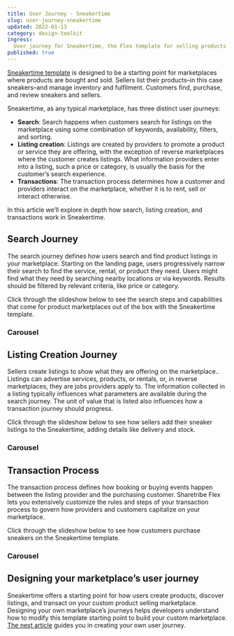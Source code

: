 ```yaml
---
title: User Journey - Sneakertime
slug: user-journey-sneakertime
updated: 2022-01-13
category: design-toolkit
ingress:
  User journey for Sneakertime, the Flex template for selling products
published: true
---
```

[Sneakertime template](https://www.youtube.com/watch?v=XUpxn_K4Mm8) is designed to be a starting point for marketplaces where products are bought and sold. Sellers list their products–in this case sneakers–and manage inventory and fulfilment. Customers find, purchase, and review sneakers and sellers. 

Sneakertime, as any typical marketplace, has three distinct user journeys: 
- **Search**: Search happens when customers search for listings on the marketplace using some combination of keywords, availability, filters, and sorting.
- **Listing creation**: Listings are created by providers to promote a product or service they are offering, with the exception of reverse marketplaces where the customer creates listings. What information providers enter into a listing, such a price or category, is usually the basis for the customer’s search experience.
- **Transactions**: The transaction process determines how a customer and providers interact on the marketplace, whether it is to rent, sell or interact otherwise.


In this article we’ll explore in depth how search, listing creation, and transactions work in Sneakertime. 
	

## Search Journey 

The search journey defines how users search and find product listings in your marketplace. Starting on the landing page, users progressively narrow their search to find the service, rental, or product they need. Users might find what they need by searching nearby locations or via keywords. Results should be filtered by relevant criteria, like price or category.

Click through the slideshow below to see the search steps and capabilities that come for product marketplaces out of the box with the Sneakertime template.

### Carousel


## Listing Creation Journey 

Sellers create listings to show what they are offering on the marketplace.. Listings can advertise services, products, or rentals, or, in reverse marketplaces, they are jobs providers apply to. The information collected in a listing typically influences what parameters are available during the search journey. The unit of value that is listed also influences how a transaction journey should progress. 

Click through the slideshow below to see how sellers add their sneaker listings to the Sneakertime, adding details like delivery and stock. 

### Carousel

## Transaction Process 

The transaction process defines how booking or buying events happen between the listing provider and the purchasing customer. Sharetribe Flex lets you extensively customize the rules and steps of your transaction process to govern how providers and customers capitalize on your marketplace. 


Click through the slideshow below to see how customers purchase sneakers on the Sneakertime template.

### Carousel

## Designing your marketplace’s user journey 

Sneakertime offers a starting point for how users create products, discover listings, and transact on your custom product selling marketplace. Designing your own marketplace’s journeys helps developers understand how to modify this template starting point to build your custom marketplace. [The next article](https://www.sharetribe.com/docs/design-toolkit/your-user-journey-a-guide/) guides you in creating your own user journey. 













